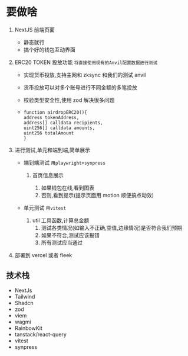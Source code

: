 # 要做啥

1. NextJS 前端页面

    - 静态就行
    - 搞个好的钱包互动界面

2. ERC20 TOKEN 投放功能 `将直接使用现有的Anvil配置数据进行测试`

    - 实现货币投放,支持主网和 zksync 和我们的测试 anvil
    - 货币投放可以对多个账号进行不同金额的多笔投放
    - 校验类型安全性,使用 zod 解决很多问题

    - ```solidity
      function airdropERC20(){
      address tokenAddress,
      address[] calldata recipients,
      uint256[] calldata amounts,
      uint256 totalAmount
      }
      ```

3. 进行测试,单元和端到端,简单展示

    - 端到端测试 `用playwright+synpress`

        1. 首页信息展示

            1. 如果钱包在线,看到图表
            2. 否则,看到提示(提示页面用 motion 顺便搞点动效)

    - 单元测试 `用vitest`

        1. util 工具函数,计算总金额
            1. 测试各类情况(如输入不正确,空值,边缘情况)是否符合我们预期
            2. 如果不符合,测试应该报错
            3. 所有测试应当通过

4. 部署到 vercel 或者 fleek

## 技术栈

-   NextJs
-   Tailwind
-   Shadcn
-   zod
-   viem
-   wagmi
-   RainbowKit
-   tanstack/react-query
-   vitest
-   synpress

